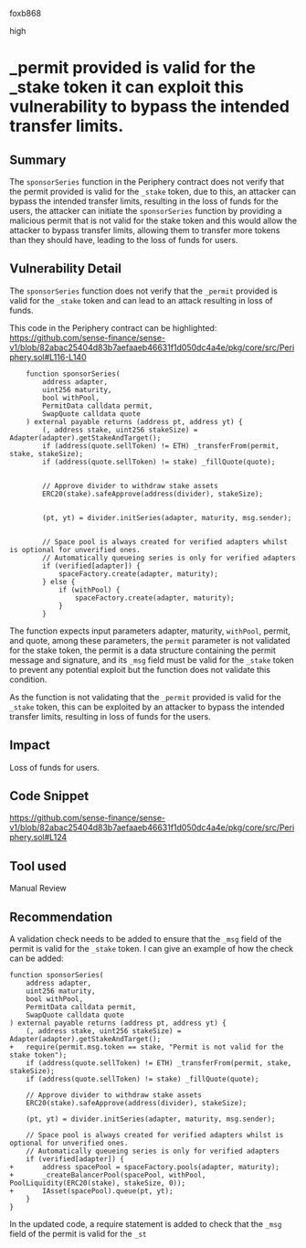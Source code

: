 foxb868

high

# _permit provided is valid for the _stake token it can exploit this vulnerability to bypass the intended transfer limits.

## Summary
The `sponsorSeries` function in the Periphery contract does not verify that the permit provided is valid for the `_stake` token, due to this, an attacker can bypass the intended transfer limits, resulting in the loss of funds for the users, the attacker can initiate the `sponsorSeries` function by providing a malicious permit that is not valid for the stake token and this would allow the attacker to bypass transfer limits, allowing them to transfer more tokens than they should have, leading to the loss of funds for users.

## Vulnerability Detail
The `sponsorSeries` function does not verify that the `_permit` provided is valid for the `_stake` token and can lead to an attack resulting in loss of funds.

This code in the Periphery contract can be highlighted:
https://github.com/sense-finance/sense-v1/blob/82abac25404d83b7aefaaeb46631f1d050dc4a4e/pkg/core/src/Periphery.sol#L116-L140
```solidity
    function sponsorSeries(
        address adapter,
        uint256 maturity,
        bool withPool,
        PermitData calldata permit,
        SwapQuote calldata quote
    ) external payable returns (address pt, address yt) {
        (, address stake, uint256 stakeSize) = Adapter(adapter).getStakeAndTarget();
        if (address(quote.sellToken) != ETH) _transferFrom(permit, stake, stakeSize);
        if (address(quote.sellToken) != stake) _fillQuote(quote);


        // Approve divider to withdraw stake assets
        ERC20(stake).safeApprove(address(divider), stakeSize);


        (pt, yt) = divider.initSeries(adapter, maturity, msg.sender);


        // Space pool is always created for verified adapters whilst is optional for unverified ones.
        // Automatically queueing series is only for verified adapters
        if (verified[adapter]) {
            spaceFactory.create(adapter, maturity);
        } else {
            if (withPool) {
                spaceFactory.create(adapter, maturity);
            }
        }
```
The function expects input parameters adapter, maturity, `withPool`, permit, and quote, among these parameters, the `permit` parameter is not validated for the stake token, the permit is a data structure containing the permit message and signature, and its `_msg` field must be valid for the `_stake` token to prevent any potential exploit but the function does not validate this condition.

As the function is not validating that the `_permit` provided is valid for the `_stake` token, this can be exploited by an attacker to bypass the intended transfer limits, resulting in loss of funds for the users.

## Impact
Loss of funds for users.

## Code Snippet
https://github.com/sense-finance/sense-v1/blob/82abac25404d83b7aefaaeb46631f1d050dc4a4e/pkg/core/src/Periphery.sol#L124

## Tool used

Manual Review

## Recommendation
A validation check needs to be added to ensure that the `_msg` field of the permit is valid for the `_stake` token.
I can give an example of how the check can be added:
```solidity
function sponsorSeries(
    address adapter,
    uint256 maturity,
    bool withPool,
    PermitData calldata permit,
    SwapQuote calldata quote
) external payable returns (address pt, address yt) {
    (, address stake, uint256 stakeSize) = Adapter(adapter).getStakeAndTarget();
+   require(permit.msg.token == stake, "Permit is not valid for the stake token");
    if (address(quote.sellToken) != ETH) _transferFrom(permit, stake, stakeSize);
    if (address(quote.sellToken) != stake) _fillQuote(quote);

    // Approve divider to withdraw stake assets
    ERC20(stake).safeApprove(address(divider), stakeSize);

    (pt, yt) = divider.initSeries(adapter, maturity, msg.sender);

    // Space pool is always created for verified adapters whilst is optional for unverified ones.
    // Automatically queueing series is only for verified adapters
    if (verified[adapter]) {
+       address spacePool = spaceFactory.pools(adapter, maturity);
+       _createBalancerPool(spacePool, withPool, PoolLiquidity(ERC20(stake), stakeSize, 0));
+       IAsset(spacePool).queue(pt, yt);
    }
}
```
In the updated code, a require statement is added to check that the `_msg` field of the permit is valid for the `_st`
